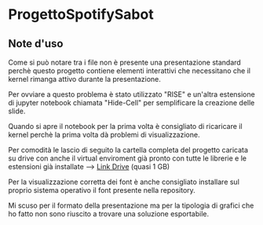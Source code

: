 # ProgettoSpotifySabot

## Note d'uso

Come si può notare tra i file non è presente una presentazione standard perchè questo progetto contiene elementi interattivi che necessitano che il kernel rimanga attivo durante la presentazione.

Per ovviare a questo problema è stato utilizzato "RISE" e un'altra estensione di jupyter notebook chiamata "Hide-Cell" per semplificare la creazione delle slide.

Quando si apre il notebook per la prima volta è consigliato di ricaricare il kernel perchè la prima volta dà problemi di visualizzazione.

Per comodità le lascio di seguito la cartella completa del progetto caricata su drive con anche il virtual enviroment già pronto con tutte le librerie e le estensioni già installate --> [Link Drive](https://drive.google.com/drive/folders/1_4gAO0sfwMs9LXIOiPJgcGay-n22u-hE?usp=sharing) (quasi 1 GB)

Per la visualizzazione corretta dei font è anche consigliato installare sul proprio sistema operativo il font presente nella repository.

Mi scuso per il formato della presentazione ma per la tipologia di grafici che ho fatto non sono riuscito a trovare una soluzione esportabile.
